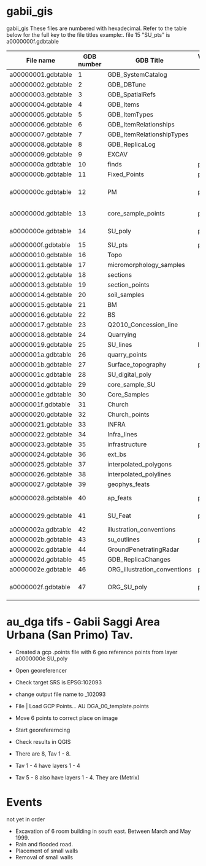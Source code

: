 # gabii_gis

gabii_gis
These files are numbered with hexadecimal. Refer to the table below for the full key to the file titles example:. file 15 "SU_pts" is a0000000f.gdbtable

|File name         |GDB number | GDB Title | Vector type | Comments |
|---               | --- | ---| ---| ---|
|a00000001.gdbtable|1 |GDB_SystemCatalog|||
|a00000002.gdbtable|2|GDB_DBTune|||
|a00000003.gdbtable|3|GDB_SpatialRefs|||
|a00000004.gdbtable|4|GDB_Items|||
|a00000005.gdbtable|5|GDB_ItemTypes|||
|a00000006.gdbtable|6|GDB_ItemRelationships|||
|a00000007.gdbtable|7|GDB_ItemRelationshipTypes|||
|a00000008.gdbtable|8|GDB_ReplicaLog|||
|a00000009.gdbtable|9|EXCAV|||
|a0000000a.gdbtable|10|finds|points|finds|
|a0000000b.gdbtable|11|Fixed_Points| points|a few fixed points|
|a0000000c.gdbtable|12|PM| points| many points SU_Number PM_Number|
|a0000000d.gdbtable|13|core_sample_points| points| core_sample_points 1 point|
|a0000000e.gdbtable|14|SU_poly| poly| Polys of the main structures|
|a0000000f.gdbtable|15|SU_pts| point| |
|a00000010.gdbtable|16|Topo|||
|a00000011.gdbtable|17|micromorphology_samples|||
|a00000012.gdbtable|18|sections|||
|a00000013.gdbtable|19|section_points|||
|a00000014.gdbtable|20|soil_samples|||
|a00000015.gdbtable|21|BM|||
|a00000016.gdbtable|22|BS|||
|a00000017.gdbtable|23|Q2010_Concession_line|||
|a00000018.gdbtable|24|Quarrying|||
|a00000019.gdbtable|25|SU_lines|lines||
|a0000001a.gdbtable|26|quarry_points|||
|a0000001b.gdbtable|27|Surface_topography|points||
|a0000001c.gdbtable|28|SU_digital_poly|||
|a0000001d.gdbtable|29|core_sample_SU|||
|a0000001e.gdbtable|30|Core_Samples|||
|a0000001f.gdbtable|31|Church|||
|a00000020.gdbtable|32|Church_points|||
|a00000021.gdbtable|33|INFRA|||
|a00000022.gdbtable|34|Infra_lines|||
|a00000023.gdbtable|35|infrastructure|points||
|a00000024.gdbtable|36|ext_bs|||
|a00000025.gdbtable|37|interpolated_polygons|||
|a00000026.gdbtable|38|interpolated_polylines|||
|a00000027.gdbtable|39|geophys_feats|||
|a00000028.gdbtable|40|ap_feats|poly|large polys of a few features|
|a00000029.gdbtable|41|SU_Feat|poly|polys of main features|
|a0000002a.gdbtable|42|illustration_conventions|||
|a0000002b.gdbtable|43|su_outlines|poly||
|a0000002c.gdbtable|44|GroundPenetratingRadar|||
|a0000002d.gdbtable|45|GDB_ReplicaChanges|||
|a0000002e.gdbtable|46|ORG_illustration_conventions|poly||
|a0000002f.gdbtable|47|ORG_SU_poly|poly|The road past the church, the south east|


# au_dga tifs - Gabii Saggi Area Urbana (San Primo) Tav. 
+ Created a gcp .points file with 6 geo reference points from layer a0000000e SU_poly
+ Open georeferencer
+ Check target SRS is EPSG:102093
+ change output file name to _102093
+ File | Load GCP Points... AU DGA_00_template.points
+ Move 6 points to correct place on image
+ Start georefererncing
+ Check results in QGIS

+ There are 8, Tav 1 - 8.
+ Tav 1 - 4 have layers 1 - 4
+ Tav 5 - 8 also have layers 1 - 4. They are (Metrix)

# Events

not yet in order 

+ Excavation of 6 room building in south east. Between March and May 1999.
+ Rain and flooded road.
+ Placement of small walls
+ Removal of small walls




